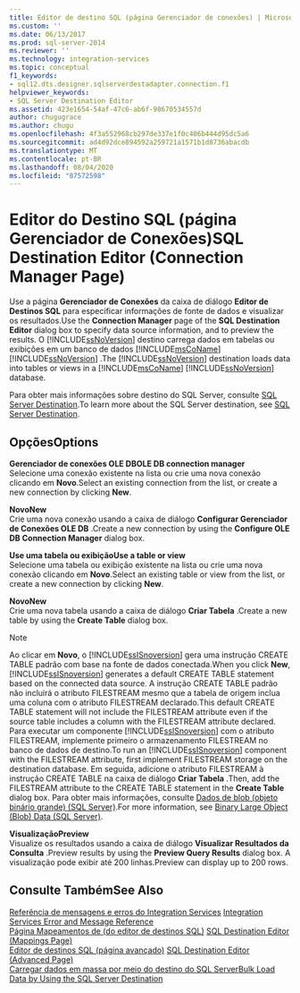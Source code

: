 ```yaml
---
title: Editor de destino SQL (página Gerenciador de conexões) | Microsoft Docs
ms.custom: ''
ms.date: 06/13/2017
ms.prod: sql-server-2014
ms.reviewer: ''
ms.technology: integration-services
ms.topic: conceptual
f1_keywords:
- sql12.dts.designer.sqlserverdestadapter.connection.f1
helpviewer_keywords:
- SQL Server Destination Editor
ms.assetid: 423e1654-54af-47c6-ab6f-98670534557d
author: chugugrace
ms.author: chugu
ms.openlocfilehash: 4f3a552968cb297de337e1f0c406b444d95dc5a6
ms.sourcegitcommit: ad4d92dce894592a259721a1571b1d8736abacdb
ms.translationtype: MT
ms.contentlocale: pt-BR
ms.lasthandoff: 08/04/2020
ms.locfileid: "87572598"
---
```

# <a name="sql-destination-editor-connection-manager-page"></a><span data-ttu-id="eb03b-102">Editor do Destino SQL (página Gerenciador de Conexões)</span><span class="sxs-lookup"><span data-stu-id="eb03b-102">SQL Destination Editor (Connection Manager Page)</span></span>
  <span data-ttu-id="eb03b-103">Use a página **Gerenciador de Conexões** da caixa de diálogo **Editor de Destinos SQL** para especificar informações de fonte de dados e visualizar os resultados.</span><span class="sxs-lookup"><span data-stu-id="eb03b-103">Use the **Connection Manager** page of the **SQL Destination Editor** dialog box to specify data source information, and to preview the results.</span></span> <span data-ttu-id="eb03b-104">O [!INCLUDE[ssNoVersion](../includes/ssnoversion-md.md)] destino carrega dados em tabelas ou exibições em um banco de dados [!INCLUDE[msCoName](../includes/msconame-md.md)] [!INCLUDE[ssNoVersion](../includes/ssnoversion-md.md)] .</span><span class="sxs-lookup"><span data-stu-id="eb03b-104">The [!INCLUDE[ssNoVersion](../includes/ssnoversion-md.md)] destination loads data into tables or views in a [!INCLUDE[msCoName](../includes/msconame-md.md)] [!INCLUDE[ssNoVersion](../includes/ssnoversion-md.md)] database.</span></span>  
  
 <span data-ttu-id="eb03b-105">Para obter mais informações sobre destino do SQL Server, consulte [SQL Server Destination](data-flow/sql-server-destination.md).</span><span class="sxs-lookup"><span data-stu-id="eb03b-105">To learn more about the SQL Server destination, see [SQL Server Destination](data-flow/sql-server-destination.md).</span></span>  
  
## <a name="options"></a><span data-ttu-id="eb03b-106">Opções</span><span class="sxs-lookup"><span data-stu-id="eb03b-106">Options</span></span>  
 <span data-ttu-id="eb03b-107">**Gerenciador de conexões OLE DB**</span><span class="sxs-lookup"><span data-stu-id="eb03b-107">**OLE DB connection manager**</span></span>  
 <span data-ttu-id="eb03b-108">Selecione uma conexão existente na lista ou crie uma nova conexão clicando em **Novo**.</span><span class="sxs-lookup"><span data-stu-id="eb03b-108">Select an existing connection from the list, or create a new connection by clicking **New**.</span></span>  
  
 <span data-ttu-id="eb03b-109">**Novo**</span><span class="sxs-lookup"><span data-stu-id="eb03b-109">**New**</span></span>  
 <span data-ttu-id="eb03b-110">Crie uma nova conexão usando a caixa de diálogo **Configurar Gerenciador de Conexões OLE DB** .</span><span class="sxs-lookup"><span data-stu-id="eb03b-110">Create a new connection by using the **Configure OLE DB Connection Manager** dialog box.</span></span>  
  
 <span data-ttu-id="eb03b-111">**Use uma tabela ou exibição**</span><span class="sxs-lookup"><span data-stu-id="eb03b-111">**Use a table or view**</span></span>  
 <span data-ttu-id="eb03b-112">Selecione uma tabela ou exibição existente na lista ou crie uma nova conexão clicando em **Novo**.</span><span class="sxs-lookup"><span data-stu-id="eb03b-112">Select an existing table or view from the list, or create a new connection by clicking **New**.</span></span>  
  
 <span data-ttu-id="eb03b-113">**Novo**</span><span class="sxs-lookup"><span data-stu-id="eb03b-113">**New**</span></span>  
 <span data-ttu-id="eb03b-114">Crie uma nova tabela usando a caixa de diálogo **Criar Tabela** .</span><span class="sxs-lookup"><span data-stu-id="eb03b-114">Create a new table by using the **Create Table** dialog box.</span></span>  
  
> [!NOTE]  
>  <span data-ttu-id="eb03b-115">Ao clicar em **Novo**, o [!INCLUDE[ssISnoversion](../includes/ssisnoversion-md.md)] gera uma instrução CREATE TABLE padrão com base na fonte de dados conectada.</span><span class="sxs-lookup"><span data-stu-id="eb03b-115">When you click **New**, [!INCLUDE[ssISnoversion](../includes/ssisnoversion-md.md)] generates a default CREATE TABLE statement based on the connected data source.</span></span> <span data-ttu-id="eb03b-116">A instrução CREATE TABLE padrão não incluirá o atributo FILESTREAM mesmo que a tabela de origem inclua uma coluna com o atributo FILESTREAM declarado.</span><span class="sxs-lookup"><span data-stu-id="eb03b-116">This default CREATE TABLE statement will not include the FILESTREAM attribute even if the source table includes a column with the FILESTREAM attribute declared.</span></span> <span data-ttu-id="eb03b-117">Para executar um componente [!INCLUDE[ssISnoversion](../includes/ssisnoversion-md.md)] com o atributo FILESTREAM, implemente primeiro o armazenamento FILESTREAM no banco de dados de destino.</span><span class="sxs-lookup"><span data-stu-id="eb03b-117">To run an [!INCLUDE[ssISnoversion](../includes/ssisnoversion-md.md)] component with the FILESTREAM attribute, first implement FILESTREAM storage on the destination database.</span></span> <span data-ttu-id="eb03b-118">Em seguida, adicione o atributo FILESTREAM à instrução CREATE TABLE na caixa de diálogo **Criar Tabela** .</span><span class="sxs-lookup"><span data-stu-id="eb03b-118">Then, add the FILESTREAM attribute to the CREATE TABLE statement in the **Create Table** dialog box.</span></span> <span data-ttu-id="eb03b-119">Para obter mais informações, consulte [Dados de blob &#40;objeto binário grande&#41; &#40;SQL Server&#41;](../relational-databases/blob/binary-large-object-blob-data-sql-server.md).</span><span class="sxs-lookup"><span data-stu-id="eb03b-119">For more information, see [Binary Large Object &#40;Blob&#41; Data &#40;SQL Server&#41;](../relational-databases/blob/binary-large-object-blob-data-sql-server.md).</span></span>  
  
 <span data-ttu-id="eb03b-120">**Visualização**</span><span class="sxs-lookup"><span data-stu-id="eb03b-120">**Preview**</span></span>  
 <span data-ttu-id="eb03b-121">Visualize os resultados usando a caixa de diálogo **Visualizar Resultados da Consulta** .</span><span class="sxs-lookup"><span data-stu-id="eb03b-121">Preview results by using the **Preview Query Results** dialog box.</span></span> <span data-ttu-id="eb03b-122">A visualização pode exibir até 200 linhas.</span><span class="sxs-lookup"><span data-stu-id="eb03b-122">Preview can display up to 200 rows.</span></span>  
  
## <a name="see-also"></a><span data-ttu-id="eb03b-123">Consulte Também</span><span class="sxs-lookup"><span data-stu-id="eb03b-123">See Also</span></span>  
 <span data-ttu-id="eb03b-124">[Referência de mensagens e erros do Integration Services](../../2014/integration-services/integration-services-error-and-message-reference.md) </span><span class="sxs-lookup"><span data-stu-id="eb03b-124">[Integration Services Error and Message Reference](../../2014/integration-services/integration-services-error-and-message-reference.md) </span></span>  
 <span data-ttu-id="eb03b-125">[Página Mapeamentos de &#40;do editor de destinos SQL&#41;](../../2014/integration-services/sql-destination-editor-mappings-page.md) </span><span class="sxs-lookup"><span data-stu-id="eb03b-125">[SQL Destination Editor &#40;Mappings Page&#41;](../../2014/integration-services/sql-destination-editor-mappings-page.md) </span></span>  
 <span data-ttu-id="eb03b-126">[Editor de destinos SQL &#40;página avançado&#41;](../../2014/integration-services/sql-destination-editor-advanced-page.md) </span><span class="sxs-lookup"><span data-stu-id="eb03b-126">[SQL Destination Editor &#40;Advanced Page&#41;](../../2014/integration-services/sql-destination-editor-advanced-page.md) </span></span>  
 [<span data-ttu-id="eb03b-127">Carregar dados em massa por meio do destino do SQL Server</span><span class="sxs-lookup"><span data-stu-id="eb03b-127">Bulk Load Data by Using the SQL Server Destination</span></span>](data-flow/bulk-load-data-by-using-the-sql-server-destination.md)  
  
  
